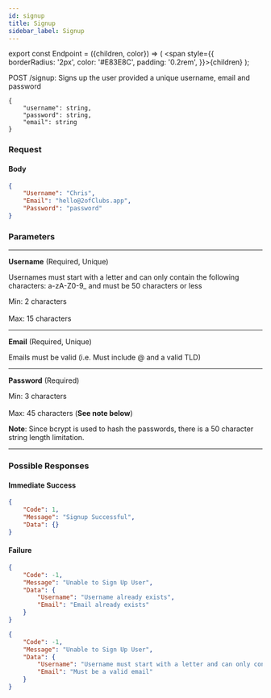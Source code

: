 ```yaml
---
id: signup
title: Signup
sidebar_label: Signup
---
```


export const Endpoint = ({children, color}) => ( <span style={{
      borderRadius: '2px',
      color: '#E83E8C',
      padding: '0.2rem',
    }}>{children}</span> );

<Endpoint>POST /signup</Endpoint>: Signs up the user provided a unique username, email and password

```
{
    "username": string,
    "password": string,
    "email": string
}
```
### Request
#### Body
```json
{
    "Username": "Chris",
    "Email": "hello@2ofClubs.app",
    "Password": "password"
}
```
### Parameters
---
**Username** (Required, Unique)

Usernames must start with a letter and can only contain the following characters: a-zA-Z0-9_ and must be 50 characters or less

Min: 2 characters <br></br>
Max: 15 characters 

---
**Email** (Required, Unique)

Emails must be valid (i.e. Must include @ and a valid TLD)

---
**Password** (Required)

Min: 3 characters <br></br>
Max: 45 characters (**See note below**)

**Note**: Since bcrypt is used to hash the passwords, there is a 50 character string length limitation.

---
### Possible Responses
#### Immediate Success
```json
{
	"Code": 1,
	"Message": "Signup Successful",
	"Data": {}
}
```
#### Failure
```json
{
	"Code": -1,
	"Message": "Unable to Sign Up User",
	"Data": {
		"Username": "Username already exists",
		"Email": "Email already exists"
	}
}
```
```json
{
	"Code": -1,
	"Message": "Unable to Sign Up User",
	"Data": {
		"Username": "Username must start with a letter and can only contain the following characters: a-zA-Z0-9_ and must be 50 characters or less",
		"Email": "Must be a valid email"
	}
}
```



